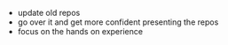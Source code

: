 - update old repos
- go over it and get more confident presenting the repos
- focus on the hands on experience

